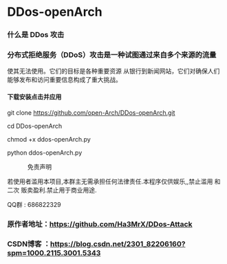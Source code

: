 # DDos-openArch
### 什么是 DDos 攻击

### 分布式拒绝服务（DDoS）攻击是一种试图通过来自多个来源的流量 
使其无法使用。它们的目标是各种重要资源
从银行到新闻网站，它们对确保人们能够发布和访问重要信息构成了重大挑战。

#### 下载安装点击并应用

git clone  https://github.com/open-Arch/DDos-openArch.git

cd DDos-openArch

chmod +x ddos-openArch.py

python ddos-openArch.py

                                  免责声明
                                  
若使用者滥用本项目,本群主无需承担任何法律责任.本程序仅供娱乐,,禁止滥用 和二次 贩卖盈利.禁止用于商业用途.

QQ群 : 686822329

### 原作者地址：https://github.com/Ha3MrX/DDos-Attack

### CSDN博客 ：https://blog.csdn.net/2301_82206160?spm=1000.2115.3001.5343
